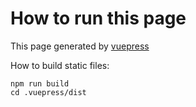 # How to run this page

This page generated by [vuepress](https://github.com/vuepress/create-vuepress-site)

How to build static files:

```
npm run build
cd .vuepress/dist
```